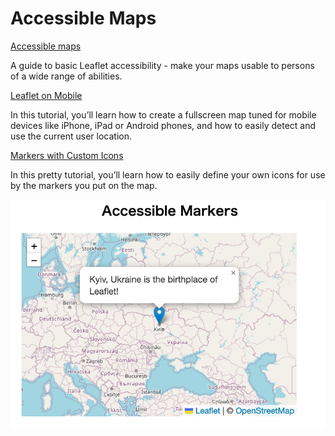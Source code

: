  Accessible Maps
===============

[Accessible maps](https://leafletjs.com/examples/accessibility/)

A guide to basic Leaflet accessibility - make your maps usable to persons of a wide range of abilities.



[Leaflet on Mobile](https://leafletjs.com/examples/mobile/)

In this tutorial, you’ll learn how to create a fullscreen map tuned for mobile devices like iPhone, iPad or Android phones, and how to easily detect and use the current user location.



[Markers with Custom Icons](https://leafletjs.com/examples/custom-icons/)

In this pretty tutorial, you’ll learn how to easily define your own icons for use by the markers you put on the map.

![accessible Markers](https://github.com/ohwada/World_Countries/blob/main/leaflet/tutorials/accessible_maps/screenshots/accessible_markers.png)
